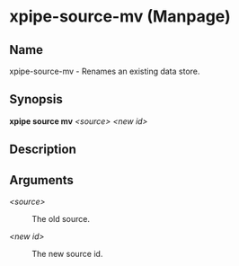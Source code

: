 # xpipe-source-mv (Manpage)

<h2 id="_name">Name</h2>
<div class="sectionbody">
<p>xpipe-source-mv - Renames an existing data store.</p>
</div>
<div class="sect1">
<h2 id="_synopsis">Synopsis</h2>
<div class="sectionbody">
<div class="paragraph">
<p><strong>xpipe source mv</strong> <em>&lt;source&gt;</em> <em>&lt;new id&gt;</em></p>
</div>
</div>
</div>
<div class="sect1">
<h2 id="_description">Description</h2>
<div class="sectionbody">

</div>
</div>
<div class="sect1">
<h2 id="_arguments">Arguments</h2>
<div class="sectionbody">
<div class="dlist">
<dl>
<dt class="hdlist1"><em>&lt;source&gt;</em></dt>
<dd>
<p>The old source.</p>
</dd>
<dt class="hdlist1"><em>&lt;new id&gt;</em></dt>
<dd>
<p>The new source id.</p>
</dd>
</dl>
</div>
</div>
</div>
